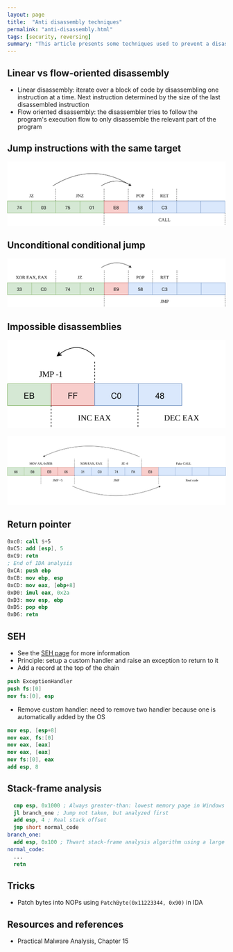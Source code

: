```yaml
---
layout: page
title:  "Anti disassembly techniques"
permalink: "anti-disassembly.html"
tags: [security, reversing]
summary: "This article presents some techniques used to prevent a disassembler from showing 'relevant' code to the reverser"
---
```


## Linear vs flow-oriented disassembly
* Linear disassembly: iterate over a block of code by disassembling one instruction at a time. Next instruction determined by the size of the last disassembled instruction
* Flow oriented disassembly: the disassembler tries to follow the program's execution flow to only disassemble the relevant part of the program

## Jump instructions with the same target
![jmp-same-target](/images/jmp-same-target.svg)

## Unconditional conditional jump
![jmp-unconditional-conditional](/images/jmp-unconditional-conditional.svg)

## Impossible disassemblies
![impossible-disassembly-1](/images/impossible-disassembly-1.svg)

![impossible-disassembly-2](/images/impossible-disassembly-2.svg)


## Return pointer
```nasm
0xc0: call $+5
0xC5: add [esp], 5
0xC9: retn
; End of IDA analysis
0xCA: push ebp
0xCB: mov ebp, esp
0xCD: mov eax, [ebp+8]
0xD0: imul eax, 0x2a
0xD3: mov esp, ebp
0xD5: pop ebp
0xD6: retn
```

## SEH
* See the [SEH page](/seh.html) for more information
* Principle: setup a custom handler and raise an exception to return to it
* Add a record at the top of the chain
```nasm
push ExceptionHandler
push fs:[0]
mov fs:[0], esp
```
* Remove custom handler: need to remove two handler because one is automatically added by the OS
```nasm
mov esp, [esp+8]
mov eax, fs:[0]
mov eax, [eax]
mov eax, [eax]
mov fs:[0], eax
add esp, 8
```

## Stack-frame analysis
```nasm
  cmp esp, 0x1000 ; Always greater-than: lowest memory page in Windows is not used as the stack
  jl branch_one ; Jump not taken, but analyzed first
  add esp, 4 ; Real stack offset
  jmp short normal_code
branch_one:
  add esp, 0x100 ; Thwart stack-frame analysis algorithm using a large offset
normal_code:
  ...
  retn
```

## Tricks
* Patch bytes into NOPs using `PatchByte(0x11223344, 0x90)` in IDA

## Resources and references
* Practical Malware Analysis, Chapter 15
